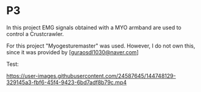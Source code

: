 # P3
In this project EMG signals obtained with a MYO armband are used to control a Crustcrawler. 


For this project "Myogesturemaster" was used. However, I do not own this, since it was provided by [guraosdl1030@naver.com]

Test: 

https://user-images.githubusercontent.com/24587645/144748129-329145a3-fbf6-45f4-9423-6bd7adf8b79c.mp4

